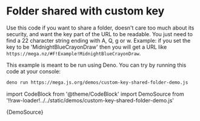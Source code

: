 # Folder shared with custom key

Use this code if you want to share a folder, doesn't care too much about its security, and want the key part of the URL to be readable. You just need to find a 22 character string ending with A, Q, g or w. Example: if you set the key to be 'MidnightBlueCrayonDraw' then you will get a URL like `https://mega.nz/#F!Example!MidnightBlueCrayonDraw`.

This example is meant to be run using Deno. You can try by running this code at your console:

```bash
deno run https://mega.js.org/demos/custom-key-shared-folder-demo.js
```

import CodeBlock from '@theme/CodeBlock'
import DemoSource from '!!raw-loader!../../static/demos/custom-key-shared-folder-demo.js'

<CodeBlock language="js">{DemoSource}</CodeBlock>

